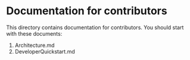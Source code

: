# Documentation for contributors

This directory contains documentation for contributors. You should start with these documents:

 1. Architecture.md
 2. DeveloperQuickstart.md
